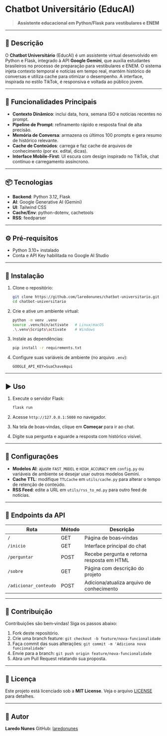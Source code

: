 # Chatbot Universitário (EducAI)

> **Assistente educacional em Python/Flask para vestibulares e ENEM**

---

## 📝 Descrição

O **Chatbot Universitário** (EducAI) é um assistente virtual desenvolvido em Python e Flask, integrado à API **Google Gemini**, que auxilia estudantes brasileiros no processo de preparação para vestibulares e ENEM. O sistema injeta contexto temporal e notícias em tempo real, mantém histórico de conversas e utiliza cache para otimizar o desempenho. A interface, inspirada no estilo TikTok, é responsiva e voltada ao público jovem.

---

## 🚀 Funcionalidades Principais

* **Contexto Dinâmico**: inclui data, hora, semana ISO e notícias recentes no prompt.
* **Pipeline de Prompt**: refinamento rápido e resposta final de alta precisão.
* **Memória de Conversa**: armazena os últimos 100 prompts e gera resumo de histórico relevante.
* **Cache de Conteúdos**: carrega e faz cache de arquivos de conhecimento (por ex. edital, dicas).
* **Interface Mobile-First**: UI escura com design inspirado no TikTok, chat contínuo e carregamento assíncrono.

---

## 📦 Tecnologias

* **Backend**: Python 3.12, Flask
* **AI**: Google Generative AI (Gemini)
* **UI**: Tailwind CSS
* **Cache/Env**: python-dotenv, cachetools
* **RSS**: feedparser

---

## ⚙️ Pré-requisitos

* Python 3.10+ instalado
* Conta e API Key habilitada no Google AI Studio

---

## 💾 Instalação

1. Clone o repositório:

   ```bash
   git clone https://github.com/laredonunes/chatbot-universitario.git
   cd chatbot-universitario
   ```
2. Crie e ative um ambiente virtual:

   ```bash
   python -m venv .venv
   source .venv/bin/activate   # Linux/macOS
   .\.venv\Scripts\activate    # Windows
   ```
3. Instale as dependências:

   ```bash
   pip install -r requirements.txt
   ```
4. Configure suas variáveis de ambiente (no arquivo `.env`):

   ```dotenv
   GOOGLE_API_KEY=SuaChaveAqui
   ```

---

## ▶️ Uso

1. Execute o servidor Flask:

   ```bash
   flask run
   ```
2. Acesse `http://127.0.0.1:5000` no navegador.
3. Na tela de boas‑vindas, clique em **Começar** para ir ao chat.
4. Digite sua pergunta e aguarde a resposta com histórico visível.

---

## 🔧 Configurações

* **Modelos AI**: ajuste `FAST_MODEL` e `HIGH_ACCURACY` em `config.py` ou variáveis de ambiente se desejar usar outros modelos Gemini.
* **Cache TTL**: modifique `TTLCache` em `utils/cache.py` para alterar o tempo de retenção de conteúdo.
* **RSS Feed**: edite a URL em `utils/rss_to_md.py` para outro feed de notícias.

---

## 📡 Endpoints da API

| Rota                  | Método | Descrição                                  |
| --------------------- | ------ | ------------------------------------------ |
| `/`                   | GET    | Página de boas‑vindas                      |
| `/inicio`             | GET    | Interface principal do chat                |
| `/perguntar`          | POST   | Recebe pergunta e retorna resposta em HTML |
| `/sobre`              | GET    | Página com descrição do projeto            |
| `/adicionar_conteudo` | POST   | Adiciona/atualiza arquivo de conhecimento  |

---

## 🤝 Contribuição

Contribuições são bem‑vindas! Siga os passos abaixo:

1. Fork deste repositório.
2. Crie uma branch feature: `git checkout -b feature/nova-funcionalidade`
3. Faça commit das suas alterações: `git commit -m 'Adiciona nova funcionalidade'`
4. Envie para a branch: `git push origin feature/nova-funcionalidade`
5. Abra um Pull Request relatando sua proposta.

---

## 📄 Licença

Este projeto está licenciado sob a **MIT License**. Veja o arquivo [LICENSE](LICENSE) para detalhes.

---

## 👤 Autor

**Laredo Nunes**
GitHub: [laredonunes](https://github.com/laredonunes)
